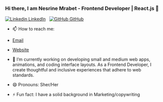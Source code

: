 ### Hi there, I am Nesrine Mrabet - Frontend Developer | React.js 👋

[![Linkedin](https://i.stack.imgur.com/gVE0j.png) LinkedIn](https://www.linkedin.com/in/nmrabet)
&nbsp;
[![GitHub](https://i.stack.imgur.com/tskMh.png) GitHub](https://github.com/nmrabet)
&nbsp;


- 📫 How to reach me:
- [Email](mailto:mrabet_nesrine@yahoo.fr?subject=Hi "Hi!")
- [Website](https://nmrabet.vercel.app "Welcome")

- 🔭 I’m currently working on developing small and medium web apps, animations, and coding interface layouts. 
As a Frontend Developer, I create thoughtful and inclusive experiences that adhere to web standards.
- 😄 Pronouns: Sher/Her
- ⚡ Fun fact: I have a solid background in Marketing/copywriting 

